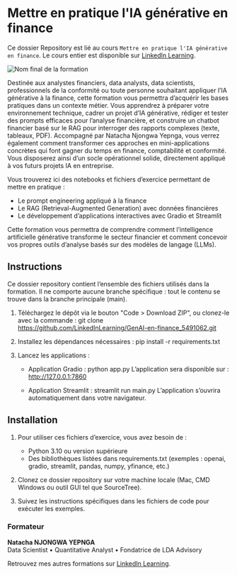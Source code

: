 # Mettre en pratique l'IA générative en finance

Ce dossier Repository est lié au cours `Mettre en pratique l'IA générative en finance`. Le cours entier est disponible sur [LinkedIn Learning][lil-course-url].

![Nom final de la formation][lil-thumbnail-url] 

Destinée aux analystes financiers, data analysts, data scientists, professionnels de la conformité ou toute personne souhaitant appliquer l’IA générative à la finance, cette formation vous permettra d’acquérir les bases pratiques dans un contexte métier. Vous apprendrez à préparer votre environnement technique, cadrer un projet d’IA générative, rédiger et tester des prompts efficaces pour l’analyse financière, et construire un chatbot financier basé sur le RAG pour interroger des rapports complexes (texte, tableaux, PDF). Accompagné par Natacha Njongwa Yepnga, vous verrez également comment transformer ces approches en mini-applications concrètes qui font gagner du temps en finance, comptabilité et conformité. Vous disposerez ainsi d’un socle opérationnel solide, directement appliqué à vos futurs projets IA en entreprise.

Vous trouverez ici des notebooks et fichiers d’exercice permettant de mettre en pratique :
- Le prompt engineering appliqué à la finance
- Le RAG (Retrieval-Augmented Generation) avec données financières
- Le développement d’applications interactives avec Gradio et Streamlit

Cette formation vous permettra de comprendre comment l’intelligence artificielle générative transforme le secteur financier et comment concevoir vos propres outils d’analyse basés sur des modèles de langage (LLMs).


## Instructions

Ce dossier repository contient l’ensemble des fichiers utilisés dans la formation.
Il ne comporte aucune branche spécifique : tout le contenu se trouve dans la branche principale (main).

1. Téléchargez le dépôt via le bouton "Code > Download ZIP",
   ou clonez-le avec la commande :
      git clone https://github.com/LinkedInLearning/GenAI-en-finance_5491062.git

2. Installez les dépendances nécessaires :
      pip install -r requirements.txt

3. Lancez les applications :
   - Application Gradio :
        python app.py
     L’application sera disponible sur : http://127.0.0.1:7860

   - Application Streamlit :
        streamlit run main.py
     L’application s’ouvrira automatiquement dans votre navigateur.


## Installation

1. Pour utiliser ces fichiers d’exercice, vous avez besoin de :
   - Python 3.10 ou version supérieure
   - Des bibliothèques listées dans requirements.txt
     (exemples : openai, gradio, streamlit, pandas, numpy, yfinance, etc.)

2. Clonez ce dossier repository sur votre machine locale (Mac, CMD Windows ou outil GUI tel que SourceTree).

3. Suivez les instructions spécifiques dans les fichiers de code pour exécuter les exemples.


### Formateur
 
**Natacha NJONGWA YEPNGA**  
Data Scientist • Quantitative Analyst • Fondatrice de LDA Advisory

Retrouvez mes autres formations sur [LinkedIn Learning][lil-URL-trainer].

[0]: # (Replace these placeholder URLs with actual course URLs)
[lil-course-url]: https://www.linkedin.com
[lil-thumbnail-url]: https://media.licdn.com/dms/image/v2/D4E0DAQG0eDHsyOSqTA/learning-public-crop_675_1200/B4EZVdqqdwHUAY-/0/1741033220778?e=2147483647&v=beta&t=FxUDo6FA8W8CiFROwqfZKL_mzQhYx9loYLfjN-LNjgA
[lil-URL-trainer]: https://

[1]: # (End of FR-Instruction ###############################################################################################)
